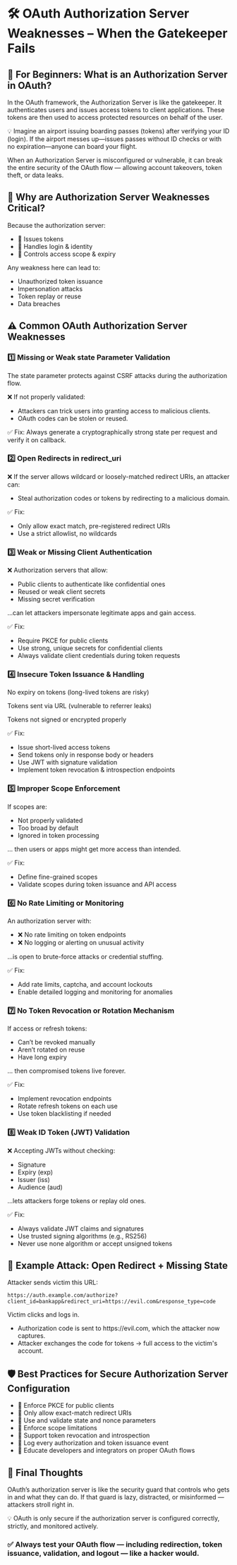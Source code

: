 <!DOCTYPE html>
<html lang="en">
<head>
  <meta charset="UTF-8">
  <meta name="viewport" content="width=device-width, initial-scale=1">
</head>
<body>

  <h1>🛠️ OAuth Authorization Server Weaknesses – When the Gatekeeper Fails</h1>

  <h2>👶 For Beginners: What is an Authorization Server in OAuth?</h2>
  <p>
    In the OAuth framework, the Authorization Server is like the gatekeeper. It authenticates users and issues access tokens to client applications. These tokens are then used to access protected resources on behalf of the user.
  </p>
  <p>
    💡 Imagine an airport issuing boarding passes (tokens) after verifying your ID (login). If the airport messes up—issues passes without ID checks or with no expiration—anyone can board your flight.
  </p>
  <p>
    When an Authorization Server is misconfigured or vulnerable, it can break the entire security of the OAuth flow — allowing account takeovers, token theft, or data leaks.
  </p>

  <h2>🚨 Why are Authorization Server Weaknesses Critical?</h2>
  <p>Because the authorization server:</p>
  <ul>
    <li>🎫 Issues tokens</li>
    <li>👤 Handles login & identity</li>
    <li>🔐 Controls access scope & expiry</li>
  </ul>
  <p>Any weakness here can lead to:</p>
  <ul>
    <li>Unauthorized token issuance</li>
    <li>Impersonation attacks</li>
    <li>Token replay or reuse</li>
    <li>Data breaches</li>
  </ul>

  <h2>⚠️ Common OAuth Authorization Server Weaknesses</h2>

  <h3>1️⃣ Missing or Weak state Parameter Validation</h3>
  <p>The state parameter protects against CSRF attacks during the authorization flow.</p>
  <p>❌ If not properly validated:</p>
  <ul>
    <li>Attackers can trick users into granting access to malicious clients.</li>
    <li>OAuth codes can be stolen or reused.</li>
  </ul>
  <p>✅ Fix: Always generate a cryptographically strong state per request and verify it on callback.</p>

  <h3>2️⃣ Open Redirects in redirect_uri</h3>
  <p>❌ If the server allows wildcard or loosely-matched redirect URIs, an attacker can:</p>
  <ul>
    <li>Steal authorization codes or tokens by redirecting to a malicious domain.</li>
  </ul>
  <p>✅ Fix:</p>
  <ul>
    <li>Only allow exact match, pre-registered redirect URIs</li>
    <li>Use a strict allowlist, no wildcards</li>
  </ul>

  <h3>3️⃣ Weak or Missing Client Authentication</h3>
  <p>❌ Authorization servers that allow:</p>
  <ul>
    <li>Public clients to authenticate like confidential ones</li>
    <li>Reused or weak client secrets</li>
    <li>Missing secret verification</li>
  </ul>
  <p>…can let attackers impersonate legitimate apps and gain access.</p>
  <p>✅ Fix:</p>
  <ul>
    <li>Require PKCE for public clients</li>
    <li>Use strong, unique secrets for confidential clients</li>
    <li>Always validate client credentials during token requests</li>
  </ul>

  <h3>4️⃣ Insecure Token Issuance & Handling</h3>
  <p>No expiry on tokens (long-lived tokens are risky)</p>
  <p>Tokens sent via URL (vulnerable to referrer leaks)</p>
  <p>Tokens not signed or encrypted properly</p>
  <p>✅ Fix:</p>
  <ul>
    <li>Issue short-lived access tokens</li>
    <li>Send tokens only in response body or headers</li>
    <li>Use JWT with signature validation</li>
    <li>Implement token revocation & introspection endpoints</li>
  </ul>

  <h3>5️⃣ Improper Scope Enforcement</h3>
  <p>If scopes are:</p>
  <ul>
    <li>Not properly validated</li>
    <li>Too broad by default</li>
    <li>Ignored in token processing</li>
  </ul>
  <p>… then users or apps might get more access than intended.</p>
  <p>✅ Fix:</p>
  <ul>
    <li>Define fine-grained scopes</li>
    <li>Validate scopes during token issuance and API access</li>
  </ul>

  <h3>6️⃣ No Rate Limiting or Monitoring</h3>
  <p>An authorization server with:</p>
  <ul>
    <li>❌ No rate limiting on token endpoints</li>
    <li>❌ No logging or alerting on unusual activity</li>
  </ul>
  <p>…is open to brute-force attacks or credential stuffing.</p>
  <p>✅ Fix:</p>
  <ul>
    <li>Add rate limits, captcha, and account lockouts</li>
    <li>Enable detailed logging and monitoring for anomalies</li>
  </ul>

  <h3>7️⃣ No Token Revocation or Rotation Mechanism</h3>
  <p>If access or refresh tokens:</p>
  <ul>
    <li>Can’t be revoked manually</li>
    <li>Aren’t rotated on reuse</li>
    <li>Have long expiry</li>
  </ul>
  <p>… then compromised tokens live forever.</p>
  <p>✅ Fix:</p>
  <ul>
    <li>Implement revocation endpoints</li>
    <li>Rotate refresh tokens on each use</li>
    <li>Use token blacklisting if needed</li>
  </ul>

  <h3>8️⃣ Weak ID Token (JWT) Validation</h3>
  <p>❌ Accepting JWTs without checking:</p>
  <ul>
    <li>Signature</li>
    <li>Expiry (exp)</li>
    <li>Issuer (iss)</li>
    <li>Audience (aud)</li>
  </ul>
  <p>…lets attackers forge tokens or replay old ones.</p>
  <p>✅ Fix:</p>
  <ul>
    <li>Always validate JWT claims and signatures</li>
    <li>Use trusted signing algorithms (e.g., RS256)</li>
    <li>Never use none algorithm or accept unsigned tokens</li>
  </ul>

  <h2>🧪 Example Attack: Open Redirect + Missing State</h2>
  <p>Attacker sends victim this URL:</p>
  <pre><code>https://auth.example.com/authorize?client_id=bankapp&redirect_uri=https://evil.com&response_type=code</code></pre>
  <p>Victim clicks and logs in.</p>
  <ul>
    <li>Authorization code is sent to https://evil.com, which the attacker now captures.</li>
    <li>Attacker exchanges the code for tokens → full access to the victim's account.</li>
  </ul>

  <h2>🛡️ Best Practices for Secure Authorization Server Configuration</h2>
  <ul>
    <li>🔐 Enforce PKCE for public clients</li>
    <li>📍 Only allow exact-match redirect URIs</li>
    <li>🧾 Use and validate state and nonce parameters</li>
    <li>🛑 Enforce scope limitations</li>
    <li>🧯 Support token revocation and introspection</li>
    <li>📜 Log every authorization and token issuance event</li>
    <li>🧠 Educate developers and integrators on proper OAuth flows</li>
  </ul>

  <h2>🚀 Final Thoughts</h2>
  <p>OAuth’s authorization server is like the security guard that controls who gets in and what they can do. If that guard is lazy, distracted, or misinformed — attackers stroll right in.</p>
  <p>💡 OAuth is only secure if the authorization server is configured correctly, strictly, and monitored actively.</p>
  <h3>✅ Always test your OAuth flow — including redirection, token issuance, validation, and logout — like a hacker would.</h3>

</body>
</html>
